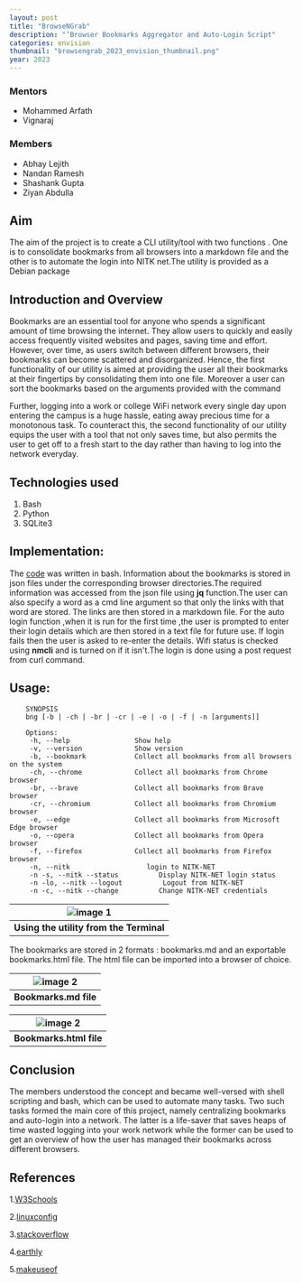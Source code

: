 ```yaml
---
layout: post
title: "BrowseNGrab"
description: "’Browser Bookmarks Aggregator and Auto-Login Script"
categories: envision
thumbnail: "browsengrab_2023_envision_thumbnail.png"
year: 2023
---
```

### Mentors

- Mohammed Arfath
- Vignaraj

### Members

- Abhay Lejith
- Nandan Ramesh
- Shashank Gupta
- Ziyan Abdulla

## Aim

The aim of the project is to create a CLI utility/tool  with two functions . One is to consolidate bookmarks from all browsers into a markdown file and the other is to automate the login into NITK net.The utility is provided as a Debian package

## Introduction and Overview

Bookmarks are an essential tool for anyone who spends a significant amount of time browsing the internet. They allow users to quickly and easily access frequently visited websites and pages, saving time and effort. However, over time, as users switch between different browsers, their bookmarks can become scattered and disorganized. Hence, the first functionality of our utility  is aimed at providing the user all their bookmarks at their fingertips by consolidating them into one file. Moreover a user can sort the bookmarks based on the arguments provided with the command  

Further, logging into a work or college WiFi network every single day upon entering the campus is a huge hassle, eating away precious time for a monotonous task. To counteract this, the second functionality  of our utility  equips the user with a tool that not only saves time, but also permits the user to get off to a fresh start to the day rather than having to log into the network everyday.



## Technologies used

1. Bash
2. Python
3. SQLite3

## Implementation:
The [code](https://github.com/Vignaraj-pai/BrowseNGrab) was written in bash. Information about the bookmarks is stored in json files under the corresponding browser directories.The required information was accessed from the json file using <b>jq</b> function.The user can also specify a word as a cmd line argument so that only the links with that word are stored. The links are then stored in a markdown file.
For the auto login function ,when it is run for the first time ,the user is prompted to enter their login details which are then stored in a text file for future use. If login fails then the user is asked to re-enter the details. Wifi status is checked using <b> nmcli</b> and is turned on if it isn't.The login is done using a post request from curl command.  

## Usage:

```
    SYNOPSIS
    bng [-b | -ch | -br | -cr | -e | -o | -f | -n [arguments]]

    Options:
     -h, --help                Show help
     -v, --version             Show version
     -b, --bookmark            Collect all bookmarks from all browsers on the system
     -ch, --chrome             Collect all bookmarks from Chrome browser
     -br, --brave              Collect all bookmarks from Brave browser
     -cr, --chromium           Collect all bookmarks from Chromium browser
     -e, --edge                Collect all bookmarks from Microsoft Edge browser
     -o, --opera               Collect all bookmarks from Opera browser
     -f, --firefox             Collect all bookmarks from Firefox browser
     -n, --nitk 			      login to NITK-NET
     -n -s, --nitk --status          Display NITK-NET login status
     -n -lo, --nitk --logout          Logout from NITK-NET
     -n -c, --nitk --change          Change NITK-NET credentials
```

| ![image 1](/virtual-expo/assets/img/envision/compsoc/browsengrab/bng_b.png) |
|:--:|
| <b>Using the utility from the Terminal</b>|


The bookmarks are stored in 2 formats : bookmarks.md and an exportable bookmarks.html file.
The html file can be imported into a browser of choice.

| ![image 2](/virtual-expo/assets/img/envision/compsoc/browsengrab/bookmarks_md.png) |
|:--:|
| <b>Bookmarks.md file</b>|

| ![image 2](/virtual-expo/assets/img/envision/compsoc/browsengrab/bookmarks_html.png) |
|:--:|
| <b>Bookmarks.html file</b>|


## Conclusion

The members understood the concept and became well-versed with shell scripting and bash, which can be used to automate many tasks. Two such tasks formed the main core of this project, namely centralizing bookmarks and auto-login into a network. The latter is a life-saver that saves heaps of time wasted logging into your work network while the former can be used to get an overview of how the user has managed their bookmarks across different browsers.


## References

1.[W3Schools](https://www.w3schools.com/)

2.[linuxconfig](https://linuxconfig.org/)

3.[stackoverflow](https://stackoverflow.com)

4.[earthly](https://earthly.dev/blog/jq-select/)

5.[makeuseof](https://www.makeuseof.com/connect-to-wifi-with-nmcli/)
